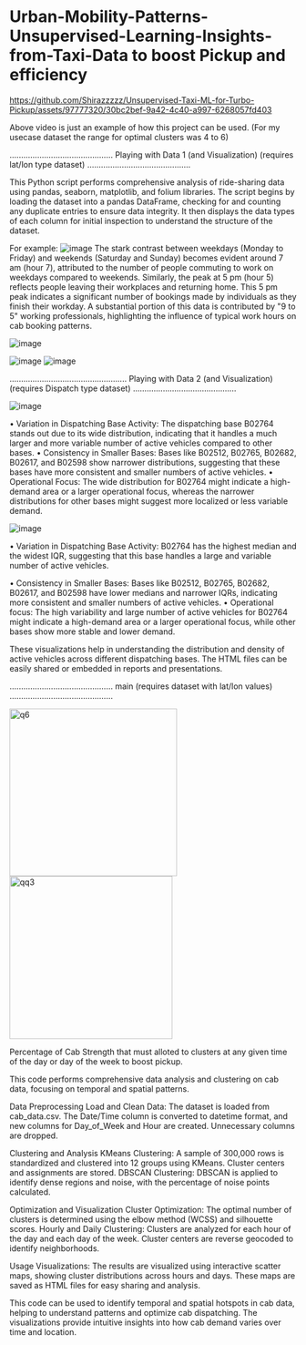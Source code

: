 # Urban-Mobility-Patterns-Unsupervised-Learning-Insights-from-Taxi-Data to boost Pickup and efficiency



https://github.com/Shirazzzzz/Unsupervised-Taxi-ML-for-Turbo-Pickup/assets/97777320/30bc2bef-9a42-4c40-a997-6268057fd403

Above video is just an example of how this project can be used.
(For my usecase dataset the range for optimal clusters was 4 to 6)

.............................................
Playing with Data 1 (and Visualization) (requires lat/lon type dataset) 
.............................................

This Python script performs comprehensive analysis of ride-sharing data using pandas, seaborn, matplotlib, and folium libraries. The script begins by loading the dataset into a pandas DataFrame, checking for and counting any duplicate entries to ensure data integrity. It then displays the data types of each column for initial inspection to understand the structure of the dataset.

For example:
![image](https://github.com/Shirazzzzz/Unsupervised-Taxi-ML-for-Turbo-Pickup/assets/97777320/37c07ac5-16c1-423a-9443-a91a34532a8f)
The stark contrast between weekdays (Monday to Friday) and weekends (Saturday and Sunday) becomes evident around 7 am (hour 7), attributed to the number of people commuting to work on weekdays compared to weekends. Similarly, the peak at 5 pm (hour 5) reflects people leaving their workplaces and returning home.
This 5 pm peak indicates a significant number of bookings made by individuals as they finish their workday. A substantial portion of this data is contributed by "9 to 5" working professionals, highlighting the influence of typical work hours on cab booking patterns.

![image](https://github.com/Shirazzzzz/Unsupervised-Taxi-ML-for-Turbo-Pickup/assets/97777320/144ecd3f-15ae-4407-99f6-86b25a3128be)

![image](https://github.com/Shirazzzzz/Unsupervised-Taxi-ML-for-Turbo-Pickup/assets/97777320/63204835-fe20-4b94-b88d-95c869b959dc) ![image](https://github.com/Shirazzzzz/Unsupervised-Taxi-ML-for-Turbo-Pickup/assets/97777320/77afd630-75dc-4fd5-88de-08459c60d392)




...................................................
Playing with Data 2 (and Visualization) (requires Dispatch type dataset) 
.............................................

![image](https://github.com/Shirazzzzz/Unsupervised-Taxi-ML-for-Turbo-Pickup/assets/97777320/c917963e-5da6-468a-b4f4-bd6bbf3c0259)

• Variation in Dispatching Base Activity: The dispatching base B02764 stands out due to its wide distribution, indicating that it handles a much larger and more variable number of active vehicles compared to other bases.
• Consistency in Smaller Bases: Bases like B02512, B02765, B02682, B02617, and B02598 show narrower distributions, suggesting that these bases have more consistent and smaller numbers of active vehicles.
• Operational Focus: The wide distribution for B02764 might indicate a high-demand area or a larger operational focus, whereas the narrower distributions for other bases might suggest more localized or less variable demand.


![image](https://github.com/Shirazzzzz/Unsupervised-Taxi-ML-for-Turbo-Pickup/assets/97777320/ad0af2f0-2ec8-4a31-89cf-94017476d8e7)

• Variation in Dispatching Base Activity: B02764 has the highest median and the widest IQR, suggesting that this base handles a large and variable number of active vehicles.

• Consistency in Smaller Bases: Bases like B02512, B02765, B02682, B02617, and B02598 have lower medians and narrower IQRs, indicating more consistent and smaller numbers of active vehicles.
• Operational focus: The high variability and large number of active vehicles for B02764 might indicate a high-demand area or a larger operational focus, while other bases show more stable and lower demand.


These visualizations help in understanding the distribution and density of active vehicles across different dispatching bases. The HTML files can be easily shared or embedded in reports and presentations.


.............................................
main (requires dataset with lat/lon values) 
.............................................

<img width="294" alt="q6" src="https://github.com/Shirazzzzz/Unsupervised-Taxi-ML-for-Turbo-Pickup/assets/97777320/07099433-2683-49a7-9e6b-efe2dbf578b9">  <img width="286" alt="qq3" src="https://github.com/Shirazzzzz/Unsupervised-Taxi-ML-for-Turbo-Pickup/assets/97777320/fe388bc0-d7ee-4fd2-bf52-705198ddb345">

Percentage of Cab Strength that must alloted to clusters at any given time of the day or day of the week to boost pickup.

This code performs comprehensive data analysis and clustering on cab data, focusing on temporal and spatial patterns.

Data Preprocessing
Load and Clean Data: The dataset is loaded from cab_data.csv. The Date/Time column is converted to datetime format, and new columns for Day_of_Week and Hour are created. Unnecessary columns are dropped.

Clustering and Analysis
KMeans Clustering: A sample of 300,000 rows is standardized and clustered into 12 groups using KMeans. Cluster centers and assignments are stored.
DBSCAN Clustering: DBSCAN is applied to identify dense regions and noise, with the percentage of noise points calculated.

Optimization and Visualization
Cluster Optimization: The optimal number of clusters is determined using the elbow method (WCSS) and silhouette scores.
Hourly and Daily Clustering: Clusters are analyzed for each hour of the day and each day of the week. Cluster centers are reverse geocoded to identify neighborhoods.

Usage
Visualizations: The results are visualized using interactive scatter maps, showing cluster distributions across hours and days. These maps are saved as HTML files for easy sharing and analysis.

This code can be used to identify temporal and spatial hotspots in cab data, helping to understand patterns and optimize cab dispatching. The visualizations provide intuitive insights into how cab demand varies over time and location.

